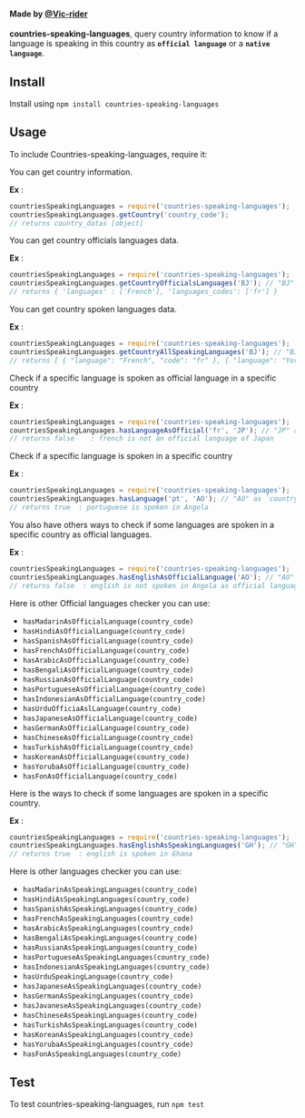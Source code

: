 #### Made by [@Vic-rider](https://twitter.com/tossouvincenta1)

**countries-speaking-languages**, query country information to know if a language is speaking in this country as **`official language`** or a **`native language`**.

## Install

Install using `npm install countries-speaking-languages`

## Usage

To include Countries-speaking-languages, require it:

You can get country information.

**Ex** :

```js
countriesSpeakingLanguages = require('countries-speaking-languages');
countriesSpeakingLanguages.getCountry('country_code');
// returns country_datas [object]
```

You can get country officials languages data.

**Ex** :

```js
countriesSpeakingLanguages = require('countries-speaking-languages');
countriesSpeakingLanguages.getCountryOfficialsLanguages('BJ'); // "BJ" as `country_code`
// returns { 'languages' : ['French'], 'languages_codes': ['fr'] }
```

You can get country spoken languages data.

**Ex** :

```js
countriesSpeakingLanguages = require('countries-speaking-languages');
countriesSpeakingLanguages.getCountryAllSpeakingLanguages('BJ'); // "BJ" as `country_code`
// returns [ { "language": "French", "code": "fr" }, { "language": "Yoruba", "code": "yo" }, { "language": "Fon", "code": "fon" } ]
```

Check if a specific language is spoken as official language in a specific country

**Ex** :

```js
countriesSpeakingLanguages = require('countries-speaking-languages');
countriesSpeakingLanguages.hasLanguageAsOfficial('fr', 'JP'); // "JP" as `country_code` and 'fr' as `language_code`
// returns false    : french is not an official language of Japan
```

Check if a specific language is spoken in a specific country

**Ex** :

```js
countriesSpeakingLanguages = require('countries-speaking-languages');
countriesSpeakingLanguages.hasLanguage('pt', 'AO'); // "AO" as `country_code` and 'pt' as `language_code`
// returns true  : portuguese is spoken in Angola
```

You also have others ways to check if some languages are spoken in a specific country as official languages.

**Ex** :

```js
countriesSpeakingLanguages = require('countries-speaking-languages');
countriesSpeakingLanguages.hasEnglishAsOfficialLanguage('AO'); // "AO" as `country_code` `
// returns false  : english is not spoken in Angola as official language
```

Here is other Official languages checker you can use:

- `hasMadarinAsOfficialLanguage(country_code)`
- `hasHindiAsOfficialLanguage(country_code)`
- `hasSpanishAsOfficialLanguage(country_code)`
- `hasFrenchAsOfficialLanguage(country_code)`
- `hasArabicAsOfficialLanguage(country_code)`
- `hasBengaliAsOfficialLanguage(country_code)`
- `hasRussianAsOfficialLanguage(country_code)`
- `hasPortugueseAsOfficialLanguage(country_code)`
- `hasIndonesianAsOfficialLanguage(country_code)`
- `hasUrduOfficiaAslLanguage(country_code)`
- `hasJapaneseAsOfficialLanguage(country_code)`
- `hasGermanAsOfficialLanguage(country_code)`
- `hasChineseAsOfficialLanguage(country_code)`
- `hasTurkishAsOfficialLanguage(country_code)`
- `hasKoreanAsOfficialLanguage(country_code)`
- `hasYorubaAsOfficialLanguage(country_code)`
- `hasFonAsOfficialLanguage(country_code)`

Here is the ways to check if some languages are spoken in a specific country.

**Ex** :

```js
countriesSpeakingLanguages = require('countries-speaking-languages');
countriesSpeakingLanguages.hasEnglishAsSpeakingLanguages('GH'); // "GH" as `country_code` `
// returns true  : english is spoken in Ghana
```

Here is other languages checker you can use:

- `hasMadarinAsSpeakingLanguages(country_code)`
- `hasHindiAsSpeakingLanguages(country_code)`
- `hasSpanishAsSpeakingLanguages(country_code)`
- `hasFrenchAsSpeakingLanguages(country_code)`
- `hasArabicAsSpeakingLanguages(country_code)`
- `hasBengaliAsSpeakingLanguages(country_code)`
- `hasRussianAsSpeakingLanguages(country_code)`
- `hasPortugueseAsSpeakingLanguages(country_code)`
- `hasIndonesianAsSpeakingLanguages(country_code)`
- `hasUrduSpeakingLanguage(country_code)`
- `hasJapaneseAsSpeakingLanguages(country_code)`
- `hasGermanAsSpeakingLanguages(country_code)`
- `hasJavaneseAsSpeakingLanguages(country_code)`
- `hasChineseAsSpeakingLanguages(country_code)`
- `hasTurkishAsSpeakingLanguages(country_code)`
- `hasKoreanAsSpeakingLanguages(country_code)`
- `hasYorubaAsSpeakingLanguages(country_code)`
- `hasFonAsSpeakingLanguages(country_code)`

## Test

To test countries-speaking-languages, run `npm test`
